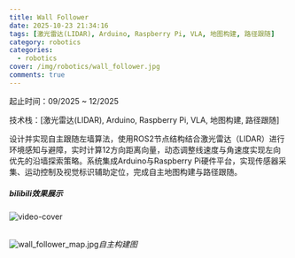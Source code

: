 ```yaml
---
title: Wall Follower
date: 2025-10-23 21:34:16
tags: [激光雷达(LIDAR), Arduino, Raspberry Pi, VLA, 地图构建, 路径跟随]
category: robotics
categories:
  - robotics
cover: /img/robotics/wall_follower.jpg
comments: true
---
```


起止时间：09/2025 ~ 12/2025

技术栈：[激光雷达(LIDAR), Arduino, Raspberry Pi, VLA, 地图构建, 路径跟随]

设计并实现自主跟随左墙算法，使用ROS2节点结构结合激光雷达（LIDAR）进行环境感知与避障，实时计算12方向距离向量，动态调整线速度与角速度实现左向优先的沿墙探索策略。系统集成Arduino与Raspberry Pi硬件平台，实现传感器采集、运动控制及视觉标识辅助定位，完成自主地图构建与路径跟随。

<div class="row">
  <div class="col-lg-12"><!-- title -->
    <h5 class="trm-mb-40 trm-mt-20 trm-title-with-divider">bilibili效果展示<span data-number="05"></span></h5>
  </div>
  <div class="col-lg-12"><!-- video -->
    <div class="trm-video trm-scroll-animation">
      <div class="trm-video-content trm-overlay"><img src="/img/robotics/wall_follower.jpg" alt="video-cover">
        <div class="trm-button-puls"></div>
        <a href="https://www.bilibili.com/video/BV1ejW2zhEWX/" class="trm-play-button" target="_blank"><i class="fas fa-play"></i></a></div>
    </div>
    <!-- video end --></div>
</div>

<br>

![wall_follower_map.jpg](/img/robotics/wall_follower_map.jpg)_自主构建图_

